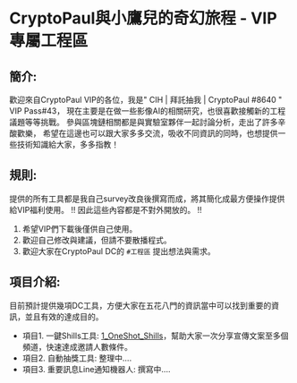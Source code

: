 # CryptoPaul與小鷹兒的奇幻旅程 - VIP專屬工程區

## 簡介:
歡迎來自CryptoPaul VIP的各位，我是" CIH | 拜託抽我 | CryptoPaul #8640 " VIP Pass#43，
現在主要是在做一些影像AI的相關研究，也很喜歡接觸新的工程議題等等挑戰。
參與區塊鏈相關都是與實驗室夥伴一起討論分析，走出了許多辛酸歡樂，
希望在這邊也可以跟大家多多交流，吸收不同資訊的同時，也想提供一些技術知識給大家，多多指教！

## 規則:
提供的所有工具都是我自己survey改良後撰寫而成，將其簡化成最方便操作提供給VIP福利使用。
!! 因此這些內容都是不對外開放的。 !!
1. 希望VIP們下載後僅供自己使用。
2. 歡迎自己修改與建議，但請不要散播程式。
3. 歡迎大家在CryptoPaul DC的 ```#工程區``` 提出想法與需求。

## 項目介紹:
目前預計提供幾項DC工具，方便大家在五花八門的資訊當中可以找到重要的資訊，並且有效的達成目的。
* 項目1. 一鍵Shills工具: [1_OneShot_Shills](https://github.com/Cihsaing/CryptoPaul/tree/main/1_OneShot_Shills)，幫助大家一次分享宣傳文案至多個頻道，快速達成邀請人數條件。
* 項目2. 自動抽獎工具: 整理中....
* 項目3. 重要訊息Line通知機器人: 撰寫中....
